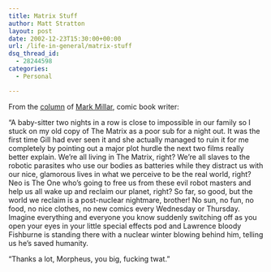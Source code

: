 ```yaml
---
title: Matrix Stuff
author: Matt Stratton
layout: post
date: 2002-12-23T15:30:00+00:00
url: /life-in-general/matrix-stuff
dsq_thread_id:
  - 28244598
categories:
  - Personal

---
```

From the [column][1] of [Mark Millar][2], comic book writer:

&#8220;A baby-sitter two nights in a row is close to impossible in our family so I stuck on my old copy of The Matrix as a poor sub for a night out. It was the first time Gill had ever seen it and she actually managed to ruin it for me completely by pointing out a major plot hurdle the next two films really better explain. We&#8217;re all living in The Matrix, right? We&#8217;re all slaves to the robotic parasites who use our bodies as batteries while they distract us with our nice, glamorous lives in what we perceive to be the real world, right? Neo is The One who&#8217;s going to free us from these evil robot masters and help us all wake up and reclaim our planet, right? So far, so good, but the world we reclaim is a post-nuclear nightmare, brother! No sun, no fun, no food, no nice clothes, no new comics every Wednesday or Thursday. Imagine everything and everyone you know suddenly switching off as you open your eyes in your little special effects pod and Lawrence bloody Fishburne is standing there with a nuclear winter blowing behind him, telling us he&#8217;s saved humanity.

&#8220;Thanks a lot, Morpheus, you big, fucking twat.&#8221;

 [1]: http://www.comicbookresources.com/columns/archive.cgi?column=thecolumn
 [2]: http://www.millarworld.biz/
